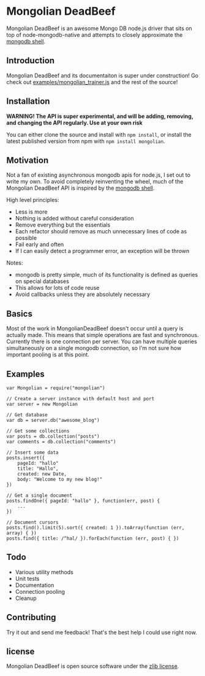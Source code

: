 Mongolian DeadBeef
====================
Mongolian DeadBeef is an awesome Mongo DB node.js driver that sits on top of node-mongodb-native and attempts to closely
approximate the [mongodb shell][1].

Introduction
------------
Mongolian DeadBeef and its documentaiton is super under construction! Go check out [examples/mongolian_trainer.js][2]
and the rest of the source!

Installation
------------
**WARNING! The API is super experimental, and will be adding, removing, and changing the API regularly. Use at your own
risk**

You can either clone the source and install with `npm install`, or install the latest published version from npm with
`npm install mongolian`.

Motivation
----------
Not a fan of existing asynchronous mongodb apis for node.js, I set out to write my own. To avoid completely reinventing
the wheel, much of the Mongolian DeadBeef API is inspired by the [mongodb shell][1].

High level principles:

* Less is more
 * Nothing is added without careful consideration
 * Remove everything but the essentials
 * Each refactor should remove as much unnecessary lines of code as possible
* Fail early and often
 * If I can easily detect a programmer error, an exception will be thrown

Notes:

* mongodb is pretty simple, much of its functionality is defined as queries on special databases
 * This allows for lots of code reuse
* Avoid callbacks unless they are absolutely necessary

Basics
------
Most of the work in MongolianDeadBeef doesn't occur until a query is actually made. This means that simple operations
are fast and synchronous. Currently there is one connection per server. You can have multiple queries simultaneously on
a single mongodb connection, so I'm not sure how important pooling is at this point.

Examples
--------

    var Mongolian = require("mongolian")

    // Create a server instance with default host and port
    var server = new Mongolian

    // Get database
    var db = server.db("awesome_blog")

    // Get some collections
    var posts = db.collection("posts")
    var comments = db.collection("comments")

    // Insert some data
    posts.insert({
        pageId: "hallo"
        title: "Hallo",
        created: new Date,
        body: "Welcome to my new blog!"
    })

    // Get a single document
    posts.findOne({ pageId: "hallo" }, function(err, post) {
        ...
    })

    // Document cursors
    posts.find().limit(5).sort({ created: 1 }).toArray(function (err, array) { })
    posts.find({ title: /^hal/ }).forEach(function (err, post) { })

Todo
----

* Various utility methods
* Unit tests
* Documentation
* Connection pooling
* Cleanup

Contributing
------------
Try it out and send me feedback! That's the best help I could use right now.

license
-------
Mongolian DeadBeef is open source software under the [zlib license][3].

[1]: http://www.mongodb.org/display/DOCS/dbshell+Reference
[2]: https://github.com/marcello3d/node-mongolian/blob/master/examples/mongolian_trainer.js
[3]: https://github.com/marcello3d/node-mongolian/blob/master/LICENSE
